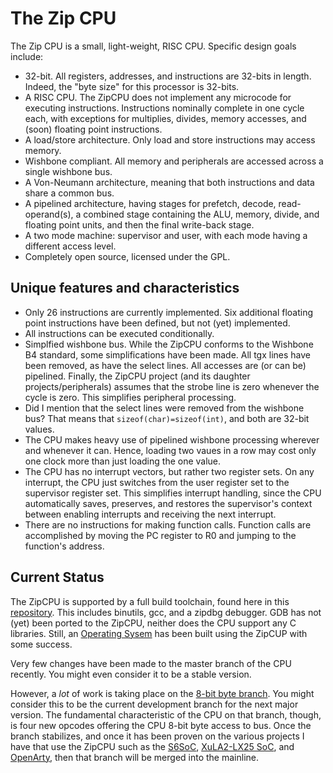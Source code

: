 # The Zip CPU

The Zip CPU is a small, light-weight, RISC CPU.  Specific design goals include:
- 32-bit.  All registers, addresses, and instructions are 32-bits in length.  Indeed, the "byte size" for this processor is 32-bits.
- A RISC CPU.  The ZipCPU does not implement any microcode for executing instructions.  Instructions nominally complete in one cycle each, with exceptions for multiplies, divides, memory accesses, and (soon) floating point instructions.
- A load/store architecture.  Only load and store instructions may access memory.
- Wishbone compliant.  All memory and peripherals are accessed across a single wishbone bus.
- A Von-Neumann architecture, meaning that both instructions and data share a common bus.
- A pipelined architecture, having stages for prefetch, decode, read-operand(s), a combined stage containing the ALU, memory, divide, and floating point units, and then the final write-back stage.
- A two mode machine: supervisor and user, with each mode having a different access level.
- Completely open source, licensed under the GPL.

## Unique features and characteristics

- Only 26 instructions are currently implemented.  Six additional floating point instructions have been defined, but not (yet) implemented.
- All instructions can be executed conditionally.
- Simplfied wishbone bus.  While the ZipCPU conforms to the Wishbone B4 standard, some simplifications have been made.  All tgx lines have been removed, as have the select lines.  All accesses are (or can be) pipelined.  Finally, the ZipCPU project (and its daughter projects/peripherals) assumes that the strobe line is zero whenever the cycle is zero.  This simplifies peripheral processing.
- Did I mention that the select lines were removed from the wishbone bus?  That means that `sizeof(char)=sizeof(int)`, and both are 32-bit values.
- The CPU makes heavy use of pipelined wishbone processing wherever and whenever it can.  Hence, loading two vaues in a row may cost only one clock more than just loading the one value.
- The CPU has no interrupt vectors, but rather two register sets.  On any interrupt, the CPU just switches from the user register set to the supervisor register set.  This simplifies interrupt handling, since the CPU automatically saves, preserves, and restores the supervisor's context between enabling interrupts and receiving the next interrupt.
- There are no instructions for making function calls.  Function calls are accomplished by moving the PC register to R0 and jumping to the function's address.

## Current Status

The ZipCPU is supported by a full build toolchain, found here in this
[repository](tree/master/sw).  This includes binutils, gcc, and a zipdbg
debugger.  GDB has not (yet) been ported to the ZipCPU, neither does the CPU
support any C libraries.  Still, an
[Operating Sysem](../s6soc/tree/master/sw/zipos) has been built using the 
ZipCUP with some success.

Very few changes have been made to the master branch of the CPU recently.
You might even consider it to be a stable version.

However, a *lot* of work is taking place on the
[8-bit byte branch](tree/branch8b).  You might consider this to be the current
development branch for the next major version.  The fundamental characteristic
of the CPU on that branch, though, is four new opcodes offering the CPU
8-bit byte access to bus.  Once the branch stabilizes, and once it has been
proven on the various projects I have that use the ZipCPU such as the
[S6SoC](../s6soc/tree/branch8b), [XuLA2-LX25 SoC](../xulalx25soc/tree/branch8b),
and [OpenArty](../openarty/tree/branch8b), then that branch will be merged into
the mainline.

